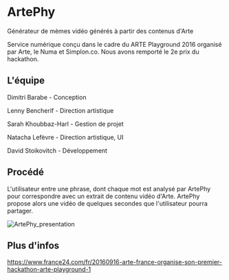 # ArtePhy
Générateur de mèmes vidéo générés à partir des contenus d'Arte

Service numérique conçu dans le cadre du ARTE Playground 2016 organisé par Arte, le Numa et Simplon.co.
Nous avons remporté le 2e prix du hackathon.

## L'équipe
Dimitri Barabe - Conception

Lenny Bencherif  - Direction artistique

Sarah Khoubbaz-Harl - Gestion de projet

Natacha Lefèvre - Direction artistique, UI

David Stoikovitch - Développement

## Procédé
L'utilisateur entre une phrase, dont chaque mot est analysé par ArtePhy pour correspondre avec un extrait de contenu vidéo d'Arte.
ArtePhy propose alors une vidéo de quelques secondes que l'utilisateur pourra partager.

![ArtePhy_presentation](https://github.com/user-attachments/assets/0b9c4519-7e4a-47d6-bd0b-7cf7767a1bc7)

## Plus d'infos
https://www.france24.com/fr/20160916-arte-france-organise-son-premier-hackathon-arte-playground-1
